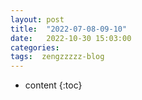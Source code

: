 ```yaml
---
layout: post
title:  "2022-07-08-09-10"
date:   2022-10-30 15:03:00
categories: 
tags:  zengzzzzz-blog
---
```


* content
{:toc}

  
&nbsp;  
&nbsp;  
&nbsp;

